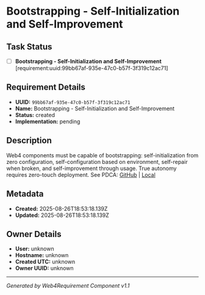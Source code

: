 # Bootstrapping - Self-Initialization and Self-Improvement

## Task Status
- [ ] **Bootstrapping - Self-Initialization and Self-Improvement** [requirement:uuid:99bb67af-935e-47c0-b57f-3f319c12ac71]

## Requirement Details

- **UUID:** `99bb67af-935e-47c0-b57f-3f319c12ac71`
- **Name:** Bootstrapping - Self-Initialization and Self-Improvement
- **Status:** created
- **Implementation:** pending

## Description

Web4 components must be capable of bootstrapping: self-initialization from zero configuration, self-configuration based on environment, self-repair when broken, and self-improvement through usage. True autonomy requires zero-touch deployment. See PDCA: [GitHub](https://github.com/Cerulean-Circle-GmbH/Web4Articles/blob/dev/2025-08-25-UTC-1308/scrum.pmo/project.journal/2025-08-25-0947-external-references-learnings/pdca/role/background-agent/2025-08-26-UTC-1851-bootstrapping-self-initialization.md) | [Local](scrum.pmo/project.journal/2025-08-25-0947-external-references-learnings/pdca/role/background-agent/2025-08-26-UTC-1851-bootstrapping-self-initialization.md)

## Metadata

- **Created:** 2025-08-26T18:53:18.139Z
- **Updated:** 2025-08-26T18:53:18.139Z

## Owner Details

- **User:** unknown
- **Hostname:** unknown
- **Created UTC:** unknown
- **Owner UUID:** unknown

---

*Generated by Web4Requirement Component v1.1*